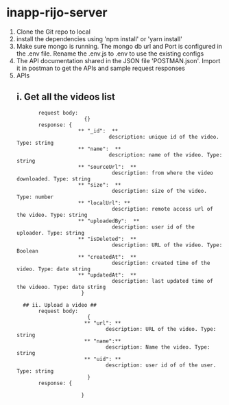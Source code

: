 # inapp-rijo-server

1. Clone the Git repo to local
2. install the dependencies using 'npm install' or 'yarn install'
3. Make sure mongo is running. The mongo db url and Port is configured in the .env file. Rename the .env.js to .env to use the existing configs
4. The API documentation shared in the JSON file 'POSTMAN.json'. Import it in postman to get the APIs and sample request responses
5. APIs        
      ## i. Get all the videos list ##
              request body: 
                             {}
              response: {
                           ** "_id":  **
                                     description: unique id of the video. Type: string
                           ** "name":  **
                                     description: name of the video. Type: string 
                           ** "sourceUrl":  **
                                      description: from where the video downloaded. Type: string
                           ** "size":  **
                                      description: size of the video. Type: number
                           ** "localUrl": ** 
                                      description: remote access url of the video. Type: string
                           ** "uploadedBy":  **
                                      description: user id of the  uploader. Type: string
                           ** "isDeleted":  **
                                      description: URL of the video. Type: Boolean
                           ** "createdAt":  **
                                      description: created time of the video. Type: date string
                           ** "updatedAt":  **
                                      description: last updated time of the videoo. Type: date string
                            }
                            
         ## ii. Upload a video ##
              request body: 
                              {
                             ** "url": **
                                    description: URL of the video. Type: string
                             ** "name":**
                                    description: Name the video. Type: string
                             ** "uid": **
                                    description: user id of of the user. Type: string
                              }
              response: {
                           
                            }
                             
